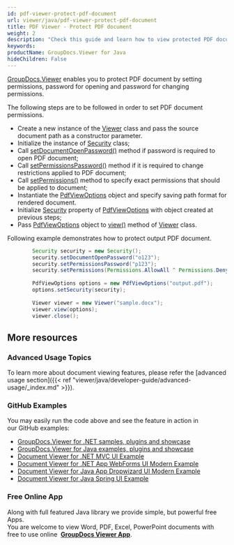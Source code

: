 ```yaml
---
id: pdf-viewer-protect-pdf-document
url: viewer/java/pdf-viewer-protect-pdf-document
title: PDF Viewer - Protect PDF document
weight: 2
description: "Check this guide and learn how to view protected PDF documents inside your Java application using PDF Viewer by GroupDocs."
keywords: 
productName: GroupDocs.Viewer for Java
hideChildren: False
---
```

[GroupDocs.Viewer](https://products.groupdocs.com/viewer/java) enables you to protect PDF document by setting permissions, password for opening and password for changing permissions.

The following steps are to be followed in order to set PDF document permissions.

*   Create a new instance of the [Viewer](https://apireference.groupdocs.com/java/viewer/com.groupdocs.viewer/Viewer) class and pass the source document path as a constructor parameter.
*   Initialize the instance of [Security](https://apireference.groupdocs.com/java/viewer/com.groupdocs.viewer.options/Security) class;
*   Call [setDocumentOpenPassword()](https://apireference.groupdocs.com/java/viewer/com.groupdocs.viewer.options/Security#setDocumentOpenPassword(java.lang.String)) method if password is required to open PDF document;
*   Call [setPermissionsPassword()](https://apireference.groupdocs.com/java/viewer/com.groupdocs.viewer.options/Security#setPermissionsPassword(java.lang.String)) method if it is required to change restrictions applied to PDF document; 
*   Call [setPermissions()](https://apireference.groupdocs.com/java/viewer/com.groupdocs.viewer.options/Security#setPermissions(int)) method to specify exact permissions that should be applied to document;
*   Instantiate the [PdfViewOptions](https://apireference.groupdocs.com/java/viewer/com.groupdocs.viewer.options/PdfViewOptions) object and specify saving path format for rendered document.
*   Initialize [Security](https://apireference.groupdocs.com/java/viewer/com.groupdocs.viewer.options/Security) property of [PdfViewOptions](https://apireference.groupdocs.com/java/viewer/com.groupdocs.viewer.options/PdfViewOptions) with object created at previous steps;
*   Pass [PdfViewOptions](https://apireference.groupdocs.com/java/viewer/com.groupdocs.viewer.options/PdfViewOptions) object to [view()](https://apireference.groupdocs.com/java/viewer/com.groupdocs.viewer/Viewer#view(com.groupdocs.viewer.options.ViewOptions)) method of [Viewer](https://apireference.groupdocs.com/java/viewer/com.groupdocs.viewer/Viewer) class.

Following example demonstrates how to protect output PDF document.

```java
		Security security = new Security();
        security.setDocumentOpenPassword("o123");
        security.setPermissionsPassword("p123");
        security.setPermissions(Permissions.AllowAll ^ Permissions.DenyPrinting);
        
        PdfViewOptions options = new PdfViewOptions("output.pdf");
        options.setSecurity(security);
        
        Viewer viewer = new Viewer("sample.docx");
        viewer.view(options);
        viewer.close();


```

## More resources
### Advanced Usage Topics
To learn more about document viewing features, please refer the [advanced usage section]({{< ref "viewer/java/developer-guide/advanced-usage/_index.md" >}}).

### GitHub Examples
You may easily run the code above and see the feature in action in our GitHub examples:
*   [GroupDocs.Viewer for .NET samples, plugins and showcase](https://github.com/groupdocs-viewer/GroupDocs.Viewer-for-.NET)    
*   [GroupDocs.Viewer for Java examples, plugins and showcase](https://github.com/groupdocs-viewer/GroupDocs.Viewer-for-Java)    
*   [Document Viewer for .NET MVC UI Example](https://github.com/groupdocs-viewer/GroupDocs.Viewer-for-.NET-MVC)    
*   [Document Viewer for .NET App WebForms UI Modern Example](https://github.com/groupdocs-viewer/GroupDocs.Viewer-for-.NET-WebForms)    
*   [Document Viewer for Java App Dropwizard UI Modern Example](https://github.com/groupdocs-viewer/GroupDocs.Viewer-for-Java-Dropwizard)    
*   [Document Viewer for Java Spring UI Example](https://github.com/groupdocs-viewer/GroupDocs.Viewer-for-Java-Spring)
    
### Free Online App
Along with full featured Java library we provide simple, but powerful free Apps.  
You are welcome to view Word, PDF, Excel, PowerPoint documents with free to use online  **[GroupDocs Viewer App](https://products.groupdocs.app/viewer)**.
